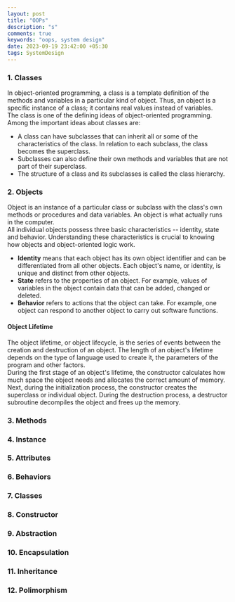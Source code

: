 ```yaml
---
layout: post
title: "OOPs"
description: "s"
comments: true
keywords: "oops, system design"
date: 2023-09-19 23:42:00 +05:30
tags: SystemDesign 
---
```



### 1. Classes

In object-oriented programming, a class is a template definition of the methods and variables in a particular kind of object. Thus, an object is a specific instance of a class; it contains real values instead of variables.
<br/>
The class is one of the defining ideas of object-oriented programming. Among the important ideas about classes are:

- A class can have subclasses that can inherit all or some of the characteristics of the class. In relation to each subclass, the class becomes the superclass.
- Subclasses can also define their own methods and variables that are not part of their superclass.
- The structure of a class and its subclasses is called the class hierarchy.

### 2. Objects

Object is an instance of a particular class or subclass with the class's own methods or procedures and data variables. An object is what actually runs in the computer.
<br/>
All individual objects possess three basic characteristics -- identity, state and behavior. Understanding these characteristics is crucial to knowing how objects and object-oriented logic work.

- **Identity** means that each object has its own object identifier and can be differentiated from all other objects. Each object's name, or identity, is unique and distinct from other objects.
- **State** refers to the properties of an object. For example, values of variables in the object contain data that can be added, changed or deleted.
- **Behavior** refers to actions that the object can take. For example, one object can respond to another object to carry out software functions.

#### Object Lifetime

The object lifetime, or object lifecycle, is the series of events between the creation and destruction of an object. The length of an object's lifetime depends on the type of language used to create it, the parameters of the program and other factors.
<br/>
During the first stage of an object's lifetime, the constructor calculates how much space the object needs and allocates the correct amount of memory. Next, during the initialization process, the constructor creates the superclass or individual object. During the destruction process, a destructor subroutine decompiles the object and frees up the memory.

### 3. Methods
### 4. Instance
### 5. Attributes
### 6. Behaviors
### 7. Classes
### 8. Constructor
### 9. Abstraction
### 10. Encapsulation
### 11. Inheritance
### 12. Polimorphism

